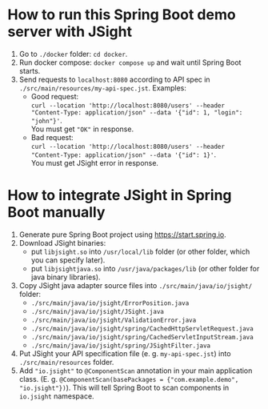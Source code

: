 # How to run this Spring Boot demo server with JSight

1. Go to `./docker` folder: `cd docker`.
2. Run docker compose: `docker compose up` and wait until Spring Boot starts.
3. Send requests to `localhost:8080` according to API spec in
   `./src/main/resources/my-api-spec.jst`. 
   Examples:  
   - Good request:  
     `curl --location 'http://localhost:8080/users' --header "Content-Type: application/json" --data '{"id": 1, "login": "john"}'`.  
     You must get `"OK"` in response. 
   - Bad request:  
     `curl --location 'http://localhost:8080/users' --header "Content-Type: application/json" --data '{"id": 1}'`.  
     You must get JSight error in response.

# How to integrate JSight in Spring Boot manually

1. Generate pure Spring Boot project using https://start.spring.io.
2. Download JSight binaries:
   - put `libjsight.so` into `/usr/local/lib` folder (or other folder, which you can specify later).
   - put `libjsightjava.so` into `/usr/java/packages/lib` (or other folder for java binary
     libraries).
3. Copy JSight java adapter source files into `./src/main/java/io/jsight/` folder:
   - `./src/main/java/io/jsight/ErrorPosition.java`
   - `./src/main/java/io/jsight/JSight.java`
   - `./src/main/java/io/jsight/ValidationError.java`
   - `./src/main/java/io/jsight/spring/CachedHttpServletRequest.java`
   - `./src/main/java/io/jsight/spring/CachedServletInputStream.java`
   - `./src/main/java/io/jsight/spring/JSightFilter.java`
4. Put JSight your API specification file (e. g. `my-api-spec.jst`) into `./src/main/resources`
   folder.
5. Add `"io.jsight"` to `@ComponentScan` annotation in your main application class. (E. g.
   `@ComponentScan(basePackages = {"com.example.demo", "io.jsight"})`). This will tell Spring Boot
   to scan components in `io.jsight` namespace.